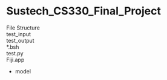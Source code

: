 # Sustech_CS330_Final_Project

File Structure  
test_input  
test_output  
\*.bsh  
test.py  
Fiji.app  
- model
 
